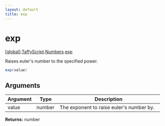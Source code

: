 ```yaml
---
layout: default
title: exp
---
```


# exp

[\[global\]]({{site.baseurl}}/docs/).[TaffyScript]({{site.baseurl}}/docs/TaffyScript/).[Numbers]({{site.baseurl}}/docs/TaffyScript/Numbers/).[exp]({{site.baseurl}}/docs/TaffyScript/Numbers/exp/)

Raises euler's number to the specified power.

```cs
exp(value)
```

## Arguments

<table>
  <col width="15%">
  <col width="15%">
  <thead>
    <tr>
      <th>Argument</th>
      <th>Type</th>
      <th>Description</th>
    </tr>
  </thead>
  <tbody>
    <tr>
      <td>value</td>
      <td>number</td>
      <td>The exponent to raise euler's number by.</td>
    </tr>
  </tbody>
</table>

**Returns:** number

